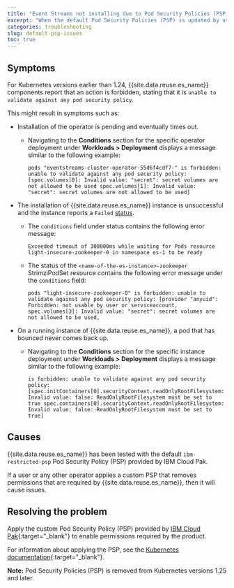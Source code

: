```yaml
---
title: "Event Streams not installing due to Pod Security Policies (PSP) issues"
excerpt: "When the default Pod Security Policies (PSP) is updated by user or another operator, Event Streams does not install"
categories: troubleshooting
slug: default-psp-issues
toc: true
---
```


## Symptoms

For Kubernetes versions earlier than 1.24, {{site.data.reuse.es_name}} components report that an action is forbidden, stating that it is `unable to validate against any pod security policy`.

This might result in symptoms such as:

- Installation of the operator is pending and eventually times out.

  - Navigating to the **Conditions** section for the specific operator deployment under **Workloads > Deployment** displays a message similar to the following example:

    ```shell
    pods "eventstreams-cluster-operator-55d6f4cdf7-" is forbidden: unable to validate against any pod security policy: [spec.volumes[0]: Invalid value: "secret": secret volumes are not allowed to be used spec.volumes[1]: Invalid value: "secret": secret volumes are not allowed to be used]
    ```

- The installation of {{site.data.reuse.es_name}} instance is unsuccessful and the instance reports a `Failed` [status](../../installing/post-installation/).

  - The `conditions` field under status contains the following error message:

    ```shell
    Exceeded timeout of 300000ms while waiting for Pods resource
    light-insecure-zookeeper-0 in namespace es-1 to be ready
    ```

  - The status of the `<name-of-the-es-instance>-zookeeper` StrimziPodSet resource contains the following error message under the `conditions` field:

    ```shell
    pods "light-insecure-zookeeper-0" is forbidden: unable to validate against any pod security policy: [provider "anyuid": 
    Forbidden: not usable by user or serviceaccount, spec.volumes[3]: Invalid value: "secret": secret volumes are not allowed to be used,
    ```

- On a running instance of {{site.data.reuse.es_name}}, a pod that has bounced never comes back up.

  - Navigating to the **Conditions** section for the specific instance deployment under **Workloads > Deployment** displays a message similar to the following example:

    ```shell
    is forbidden: unable to validate against any pod security policy: [spec.initContainers[0].securityContext.readOnlyRootFilesystem: Invalid value: false: ReadOnlyRootFilesystem must be set to true spec.containers[0].securityContext.readOnlyRootFilesystem: Invalid value: false: ReadOnlyRootFilesystem must be set to true]
    ```

## Causes

{{site.data.reuse.es_name}} has been tested with the default `ibm-restricted-psp` Pod Security Policy (PSP) provided by IBM Cloud Pak.

If a user or any other operator applies a custom PSP that removes permissions that are required by {{site.data.reuse.es_name}}, then it will cause issues.

## Resolving the problem

Apply the custom Pod Security Policy (PSP) provided by [IBM Cloud Pak](https://github.com/IBM/cloud-pak/blob/master/spec/security/psp/ibm-restricted-psp.yaml){:target="_blank"} to enable permissions required by the product.

For information about applying the PSP, see the [Kubernetes documentation](https://v1-24.docs.kubernetes.io/docs/concepts/security/pod-security-policy){:target="_blank"}.

**Note:** Pod Security Policies (PSP) is removed from Kubernetes versions 1.25 and later.
